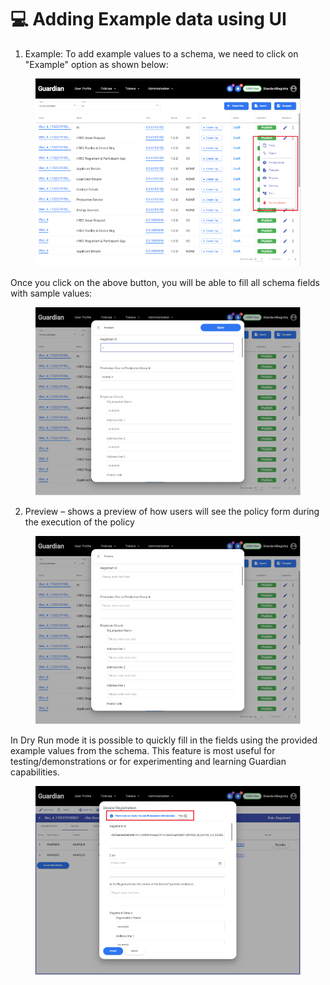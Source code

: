 # 💻 Adding Example data using UI

1. Example: To add example values to a schema, we need to click on "Example" option as shown below:

<figure><img src="../../../../.gitbook/assets/image (5).png" alt=""><figcaption></figcaption></figure>

Once you click on the above button, you will be able to fill all schema fields with sample values:

<figure><img src="../../../../.gitbook/assets/image (1) (1).png" alt=""><figcaption></figcaption></figure>

2. Preview – shows a preview of how users will see the policy form during the execution of the policy

<figure><img src="../../../../.gitbook/assets/image (2) (1).png" alt=""><figcaption></figcaption></figure>

In Dry Run mode it is possible to quickly fill in the fields using the provided example values from the schema. This feature is most useful for testing/demonstrations or for experimenting and learning Guardian capabilities.

<figure><img src="../../../../.gitbook/assets/image (3) (1).png" alt=""><figcaption></figcaption></figure>
